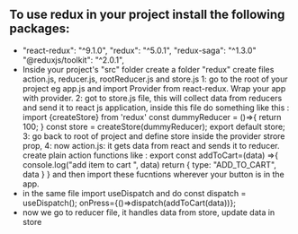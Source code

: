 ## To use redux in your project install the following packages:
 * "react-redux": "^9.1.0",
    "redux": "^5.0.1",
    "redux-saga": "^1.3.0"
"@reduxjs/toolkit": "^2.0.1",
* Inside your project's "src" folder create a folder "redux" 
create files action.js, reducer.js, rootReducer.js  and store.js
1: go to the root of your project eg app.js and import Provider from react-redux. Wrap your app with provider. 
2: got to store.js file, this will collect data from reducers and send it to react js application, inside this file do something like 
this : import {createStore} from 'redux'
const dummyReducer = ()=>{
    return 100;
}
const store = createStore(dummyReducer);
export default store;
3:  go back to root of project and define store inside the provider strore prop,
4: now action.js: it gets data from react and sends it to reducer. create plain action functions like : export const addToCart=(data) =>{
console.log("add item to cart ", data)
return {
    type: "ADD_TO_CART",
    data
}
}
and then import these fucntions wherever your button is in the app.
* in the same file  import useDispatch and do  const dispatch = useDispatch();
 onPress={()=>dispatch(addToCart(data))};
 * now we go to reducer file, it handles data from store, update data in store
 






 
 